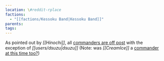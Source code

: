 ```yaml
---
location: \#reddit-rplace
factions:
  - "[[factions/Kessoku Band|Kessoku Band]]"
parents: 
tags: 
---
```

As pointed out by *[[Hinochi]]*, all [commanders are off post](discord://discord.com/channels/1093664259273130084/1131230952119615600/1131577566080278599) with the exception of *[[users/dsuzu|dsuzu]]* (Note: was   *[[CreamIce]]* a [commander at this time too?](discord://discord.com/channels/1093664259273130084/1131230952119615600/1131577594962268321))
